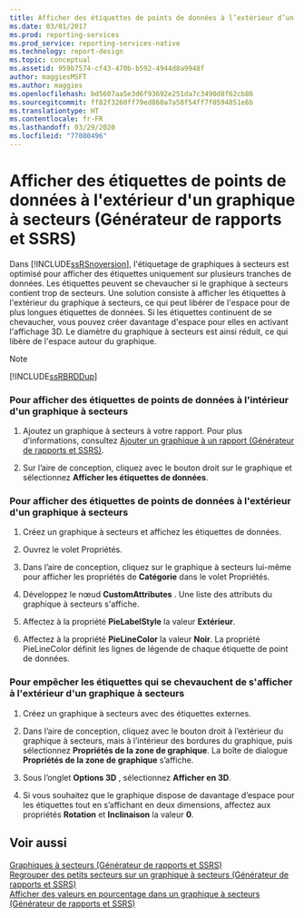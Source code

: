 ```yaml
---
title: Afficher des étiquettes de points de données à l’extérieur d’un graphique à secteurs (Générateur de rapports) | Microsoft Docs
ms.date: 03/01/2017
ms.prod: reporting-services
ms.prod_service: reporting-services-native
ms.technology: report-design
ms.topic: conceptual
ms.assetid: 959b7574-cf43-470b-b592-4944d8a9948f
author: maggiesMSFT
ms.author: maggies
ms.openlocfilehash: bd5607aa5e3d6f93692e251da7c3490d8f62cb86
ms.sourcegitcommit: ff82f3260ff79ed860a7a58f54ff7f0594851e6b
ms.translationtype: HT
ms.contentlocale: fr-FR
ms.lasthandoff: 03/29/2020
ms.locfileid: "77080496"
---
```

# <a name="display-data-point-labels-outside-a-pie-chart-report-builder-and-ssrs"></a>Afficher des étiquettes de points de données à l'extérieur d'un graphique à secteurs (Générateur de rapports et SSRS)
  Dans [!INCLUDE[ssRSnoversion](../../includes/ssrsnoversion-md.md)], l'étiquetage de graphiques à secteurs est optimisé pour afficher des étiquettes uniquement sur plusieurs tranches de données. Les étiquettes peuvent se chevaucher si le graphique à secteurs contient trop de secteurs. Une solution consiste à afficher les étiquettes à l'extérieur du graphique à secteurs, ce qui peut libérer de l'espace pour de plus longues étiquettes de données. Si les étiquettes continuent de se chevaucher, vous pouvez créer davantage d'espace pour elles en activant l'affichage 3D. Le diamètre du graphique à secteurs est ainsi réduit, ce qui libère de l'espace autour du graphique.  
  
> [!NOTE]  
>  [!INCLUDE[ssRBRDDup](../../includes/ssrbrddup-md.md)]  
  
### <a name="to-display-data-point-labels-inside-a-pie-chart"></a>Pour afficher des étiquettes de points de données à l'intérieur d'un graphique à secteurs  
  
1.  Ajoutez un graphique à secteurs à votre rapport. Pour plus d’informations, consultez [Ajouter un graphique à un rapport &#40;Générateur de rapports et SSRS&#41;](../../reporting-services/report-design/add-a-chart-to-a-report-report-builder-and-ssrs.md).  
  
2.  Sur l’aire de conception, cliquez avec le bouton droit sur le graphique et sélectionnez **Afficher les étiquettes de données**.  
  
### <a name="to-display-data-point-labels-outside-a-pie-chart"></a>Pour afficher des étiquettes de points de données à l'extérieur d'un graphique à secteurs  
  
1.  Créez un graphique à secteurs et affichez les étiquettes de données.  
  
2.  Ouvrez le volet Propriétés.  
  
3.  Dans l’aire de conception, cliquez sur le graphique à secteurs lui-même pour afficher les propriétés de **Catégorie** dans le volet Propriétés.  
  
4.  Développez le nœud **CustomAttributes** . Une liste des attributs du graphique à secteurs s'affiche.  
  
5.  Affectez à la propriété **PieLabelStyle** la valeur **Extérieur**.  
  
6.  Affectez à la propriété **PieLineColor** la valeur **Noir**. La propriété PieLineColor définit les lignes de légende de chaque étiquette de point de données.  
  
### <a name="to-prevent-overlapping-labels-displayed-outside-a-pie-chart"></a>Pour empêcher les étiquettes qui se chevauchent de s'afficher à l'extérieur d'un graphique à secteurs  
  
1.  Créez un graphique à secteurs avec des étiquettes externes.  
  
2.  Dans l’aire de conception, cliquez avec le bouton droit à l’extérieur du graphique à secteurs, mais à l’intérieur des bordures du graphique, puis sélectionnez **Propriétés de la zone de graphique**. La boîte de dialogue **Propriétés de la zone de graphique** s’affiche.  
  
3.  Sous l’onglet **Options 3D** , sélectionnez **Afficher en 3D**.  
  
4.  Si vous souhaitez que le graphique dispose de davantage d’espace pour les étiquettes tout en s’affichant en deux dimensions, affectez aux propriétés **Rotation** et **Inclinaison** la valeur **0**.  
  
## <a name="see-also"></a>Voir aussi  
 [Graphiques à secteurs &#40;Générateur de rapports et SSRS&#41;](../../reporting-services/report-design/pie-charts-report-builder-and-ssrs.md)   
 [Regrouper des petits secteurs sur un graphique à secteurs &#40;Générateur de rapports et SSRS&#41;](../../reporting-services/report-design/collect-small-slices-on-a-pie-chart-report-builder-and-ssrs.md)   
 [Afficher des valeurs en pourcentage dans un graphique à secteurs &#40;Générateur de rapports et SSRS&#41;](../../reporting-services/report-design/display-percentage-values-on-a-pie-chart-report-builder-and-ssrs.md)  
  
  
